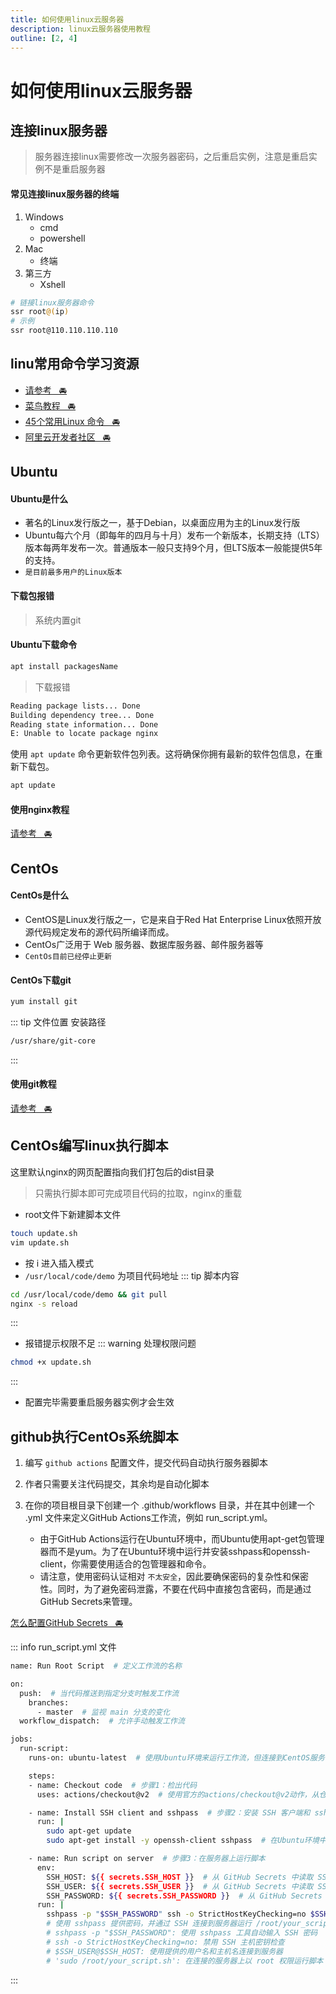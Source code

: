 ```yaml
---
title: 如何使用linux云服务器
description: linux云服务器使用教程
outline: [2, 4]
---
```


# 如何使用linux云服务器

## 连接linux服务器

> 服务器连接linux需要修改一次服务器密码，之后重启实例，注意是重启实例不是重启服务器

#### 常见连接linux服务器的终端
1. Windows
    - cmd
    - powershell
2. Mac
    - 终端
3. 第三方
    - Xshell

```sh
# 链接linux服务器命令
ssr root@(ip)
# 示例
ssr root@110.110.110.110
```

## linu常用命令学习资源

* [请参考&nbsp;&nbsp;&nbsp;🚘](/other/system/linux/command.html)
* [菜鸟教程&nbsp;&nbsp;&nbsp;🚘](https://www.runoob.com/w3cnote/linux-common-command-2.html)
* [45个常用Linux 命令&nbsp;&nbsp;&nbsp;🚘](https://juejin.cn/post/6844903930166509581)
* [阿里云开发者社区&nbsp;&nbsp;&nbsp;🚘](https://developer.aliyun.com/article/842453)

## Ubuntu

#### Ubuntu是什么

* 著名的Linux发行版之一，基于Debian，以桌面应用为主的Linux发行版
* Ubuntu每六个月（即每年的四月与十月）发布一个新版本，长期支持（LTS）版本每两年发布一次。普通版本一般只支持9个月，但LTS版本一般能提供5年的支持。
* `是目前最多用户的Linux版本`

#### 下载包报错

> 系统内置git


#### Ubuntu下载命令
```sh
apt install packagesName
```

> 下载报错

```bash
Reading package lists... Done
Building dependency tree... Done
Reading state information... Done
E: Unable to locate package nginx
```

使用 `apt update` 命令更新软件包列表。这将确保你拥有最新的软件包信息，在重新下载包。

```bash
apt update
```

#### 使用nginx教程

[请参考&nbsp;&nbsp;&nbsp;🚘](/other/blog/up/useNginx.html)

## CentOs

#### CentOs是什么

* CentOS是Linux发行版之一，它是来自于Red Hat Enterprise Linux依照开放源代码规定发布的源代码所编译而成。
* CentOs广泛用于 Web 服务器、数据库服务器、邮件服务器等
* `CentOs目前已经停止更新`

#### CentOs下载git

```sh
yum install git
```

::: tip 文件位置
安装路径
```sh
/usr/share/git-core
```
:::

#### 使用git教程

[请参考&nbsp;&nbsp;&nbsp;🚘](/other/tools/gitCommand.html)

## CentOs编写linux执行脚本

这里默认nginx的网页配置指向我们打包后的dist目录

> 只需执行脚本即可完成项目代码的拉取，nginx的重载

* root文件下新建脚本文件
```sh
touch update.sh
vim update.sh
```
* 按 i 进入插入模式
* `/usr/local/code/demo` 为项目代码地址
::: tip 脚本内容
```sh
cd /usr/local/code/demo && git pull
nginx -s reload
```
:::
* 报错提示权限不足
::: warning 处理权限问题
```sh
chmod +x update.sh
```
:::
* 配置完毕需要重启服务器实例才会生效

## github执行CentOs系统脚本

1. 编写 `github actions` 配置文件，提交代码自动执行服务器脚本

2. 作者只需要关注代码提交，其余均是自动化脚本

3. 在你的项目根目录下创建一个 .github/workflows 目录，并在其中创建一个 .yml 文件来定义GitHub Actions工作流，例如 run_script.yml。
    * 由于GitHub Actions运行在Ubuntu环境中，而Ubuntu使用apt-get包管理器而不是yum。为了在Ubuntu环境中运行并安装sshpass和openssh-client，你需要使用适合的包管理器和命令。
    * 请注意，使用密码认证相对 `不太安全`，因此要确保密码的复杂性和保密性。同时，为了避免密码泄露，不要在代码中直接包含密码，而是通过GitHub Secrets来管理。

[怎么配置GitHub Secrets&nbsp;&nbsp;&nbsp;🚘](/other/blog/up/useLinux.html)

::: info run_script.yml 文件
```sh
name: Run Root Script  # 定义工作流的名称

on:
  push:  # 当代码推送到指定分支时触发工作流
    branches:
      - master  # 监视 main 分支的变化
  workflow_dispatch:  # 允许手动触发工作流

jobs:
  run-script:
    runs-on: ubuntu-latest  # 使用Ubuntu环境来运行工作流，但连接到CentOS服务器

    steps:
    - name: Checkout code  # 步骤1：检出代码
      uses: actions/checkout@v2  # 使用官方的actions/checkout@v2动作，从仓库中检出代码

    - name: Install SSH client and sshpass  # 步骤2：安装 SSH 客户端和 sshpass
      run: |
        sudo apt-get update
        sudo apt-get install -y openssh-client sshpass  # 在Ubuntu环境中安装openssh-client和sshpass

    - name: Run script on server  # 步骤3：在服务器上运行脚本
      env:
        SSH_HOST: ${{ secrets.SSH_HOST }}  # 从 GitHub Secrets 中读取 SSH 主机名
        SSH_USER: ${{ secrets.SSH_USER }}  # 从 GitHub Secrets 中读取 SSH 用户名
        SSH_PASSWORD: ${{ secrets.SSH_PASSWORD }}  # 从 GitHub Secrets 中读取 SSH 密码
      run: |
        sshpass -p "$SSH_PASSWORD" ssh -o StrictHostKeyChecking=no $SSH_USER@$SSH_HOST './up.sh'
        # 使用 sshpass 提供密码，并通过 SSH 连接到服务器运行 /root/your_script.sh 脚本
        # sshpass -p "$SSH_PASSWORD": 使用 sshpass 工具自动输入 SSH 密码
        # ssh -o StrictHostKeyChecking=no: 禁用 SSH 主机密钥检查
        # $SSH_USER@$SSH_HOST: 使用提供的用户名和主机名连接到服务器
        # 'sudo /root/your_script.sh': 在连接的服务器上以 root 权限运行脚本
```
:::